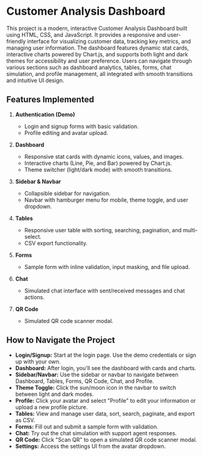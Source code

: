 
# Customer Analysis Dashboard 
This project is a modern, interactive Customer Analysis Dashboard built using HTML, CSS, and JavaScript. It provides a responsive and user-friendly interface for visualizing customer data, tracking key metrics, and managing user information. The dashboard features dynamic stat cards, interactive charts powered by Chart.js, and supports both light and dark themes for accessibility and user preference. Users can navigate through various sections such as dashboard analytics, tables, forms, chat simulation, and profile management, all integrated with smooth transitions and intuitive UI design.

Features Implemented
--------------------
1. **Authentication (Demo)**
   - Login and signup forms with basic validation.
   - Profile editing and avatar upload.

2. **Dashboard**
   - Responsive stat cards with dynamic icons, values, and images.
   - Interactive charts (Line, Pie, and Bar) powered by Chart.js.
   - Theme switcher (light/dark mode) with smooth transitions.

3. **Sidebar & Navbar**
   - Collapsible sidebar for navigation.
   - Navbar with hamburger menu for mobile, theme toggle, and user dropdown.

4. **Tables**
   - Responsive user table with sorting, searching, pagination, and multi-select.
   - CSV export functionality.

5. **Forms**
   - Sample form with inline validation, input masking, and file upload.
6. **Chat**
   - Simulated chat interface with sent/received messages and chat actions.

7. **QR Code**
   - Simulated QR code scanner modal.  


How to Navigate the Project
---------------------------
- **Login/Signup:** Start at the login page. Use the demo credentials or sign up with your own.
- **Dashboard:** After login, you'll see the dashboard with cards and charts.
- **Sidebar/Navbar:** Use the sidebar or navbar to navigate between Dashboard, Tables, Forms, QR Code, Chat, and Profile.
- **Theme Toggle:** Click the sun/moon icon in the navbar to switch between light and dark modes.
- **Profile:** Click your avatar and select "Profile" to edit your information or upload a new profile picture.
- **Tables:** View and manage user data, sort, search, paginate, and export as CSV.
- **Forms:** Fill out and submit a sample form with validation.
- **Chat:** Try out the chat simulation with support agent responses.
- **QR Code:** Click "Scan QR" to open a simulated QR code scanner modal.
- **Settings:** Access the settings UI from the avatar dropdown.
